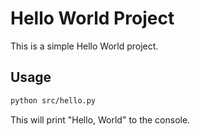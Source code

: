 # Hello World Project

This is a simple Hello World project.

## Usage

```bash
python src/hello.py
```

This will print "Hello, World" to the console.
